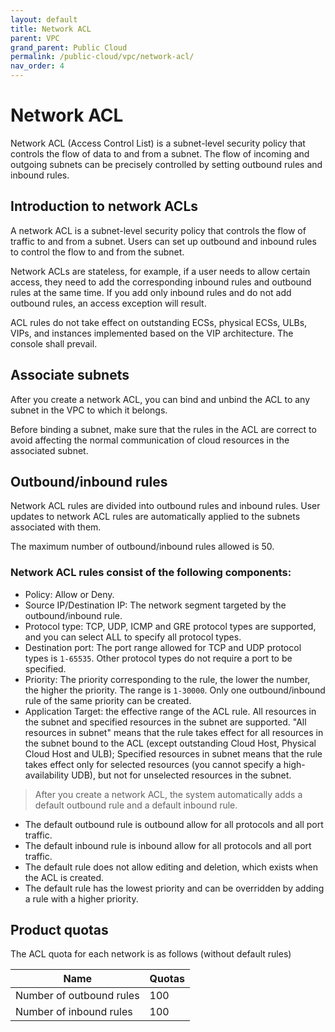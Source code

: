 ```yaml
---
layout: default
title: Network ACL
parent: VPC
grand_parent: Public Cloud
permalink: /public-cloud/vpc/network-acl/
nav_order: 4
---
```

# Network ACL
Network ACL (Access Control List) is a subnet-level security policy that controls the flow of data to and from a subnet. The flow of incoming and outgoing subnets can be precisely controlled by setting outbound rules and inbound rules.

## Introduction to network ACLs
A network ACL is a subnet-level security policy that controls the flow of traffic to and from a subnet. Users can set up outbound and inbound rules to control the flow to and from the subnet.

Network ACLs are stateless, for example, if a user needs to allow certain access, they need to add the corresponding inbound rules and outbound rules at the same time. If you add only inbound rules and do not add outbound rules, an access exception will result.

ACL rules do not take effect on outstanding ECSs, physical ECSs, ULBs, VIPs, and instances implemented based on the VIP architecture. The console shall prevail.

## Associate subnets
After you create a network ACL, you can bind and unbind the ACL to any subnet in the VPC to which it belongs. 

Before binding a subnet, make sure that the rules in the ACL are correct to avoid affecting the normal communication of cloud resources in the associated subnet.

## Outbound/inbound rules
Network ACL rules are divided into outbound rules and inbound rules. User updates to network ACL rules are automatically applied to the subnets associated with them.

The maximum number of outbound/inbound rules allowed is 50.

### Network ACL rules consist of the following components:
- Policy: Allow or Deny.
- Source IP/Destination IP: The network segment targeted by the outbound/inbound rule.
- Protocol type: TCP, UDP, ICMP and GRE protocol types are supported, and you can select ALL to specify all protocol types.
- Destination port: The port range allowed for TCP and UDP protocol types is `1-65535`. Other protocol types do not require a port to be specified.
- Priority: The priority corresponding to the rule, the lower the number, the higher the priority. The range is `1-30000`. Only one outbound/inbound rule of the same priority can be created.
- Application Target: the effective range of the ACL rule. All resources in the subnet and specified resources in the subnet are supported. "All resources in subnet" means that the rule takes effect for all resources in the subnet bound to the ACL (except outstanding Cloud Host, Physical Cloud Host and ULB); Specified resources in subnet means that the rule takes effect only for selected resources (you cannot specify a high-availability UDB), but not for unselected resources in the subnet.

> After you create a network ACL, the system automatically adds a default outbound rule and a default inbound rule.

- The default outbound rule is outbound allow for all protocols and all port traffic.
- The default inbound rule is inbound allow for all protocols and all port traffic.
- The default rule does not allow editing and deletion, which exists when the ACL is  created.
- The default rule has the lowest priority and can be overridden by adding a rule with a higher priority.

## Product quotas
The ACL quota for each network is as follows (without default rules)

| Name | Quotas |
| -- | -- |
| Number of outbound rules | 100 |
| Number of inbound rules | 100 |